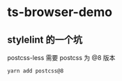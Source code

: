 # ts-browser-demo

## stylelint 的一个坑

postcss-less 需要 postcss 为 @8 版本

```shell
yarn add postcss@8
```

